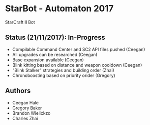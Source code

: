 # StarBot - Automaton 2017
StarCraft II Bot

## Status (21/11/2017): In-Progress
- Compilable Command Center and SC2 API files pushed (Ceegan)
- All upgrades can be researched (Ceegan)
- Base expansion available (Ceegan)
- Blink kitting based on distance and weapon cooldown (Ceegan)
- "Blink Stalker" strategies and building order (Zhai)
- Chronoboosting based on priority orider (Gregory)

## Authors
- Ceegan Hale
- Gregory Baker
- Brandon Wielickzo
- Charles Zhai
